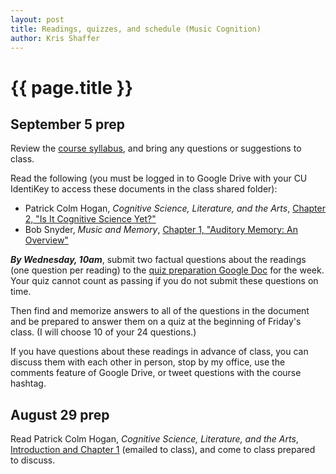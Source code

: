```yaml
---
layout: post
title: Readings, quizzes, and schedule (Music Cognition)
author: Kris Shaffer
---
```


# {{ page.title }}

## September 5 prep

Review the [course syllabus](cognition.html), and bring any questions or suggestions to class.

Read the following (you must be logged in to Google Drive with your CU IdentiKey to access these documents in the class shared folder):

- Patrick Colm Hogan, *Cognitive Science, Literature, and the Arts*, [Chapter 2, "Is It Cognitive Science Yet?"](https://drive.google.com/a/colorado.edu/file/d/0B9o4hmKNoi6cSTF1LTJJb0U1Y1U/edit?usp=sharing)  
- Bob Snyder, *Music and Memory*, [Chapter 1, "Auditory Memory: An Overview"](https://drive.google.com/a/colorado.edu/file/d/0B9o4hmKNoi6cMk85a2lZLWF3bnc/edit?usp=sharing)

***By Wednesday, 10am***, submit two factual questions about the readings (one question per reading) to the [quiz preparation Google Doc](https://docs.google.com/a/colorado.edu/document/d/1rvwR5ID0MzQMD6l_8SvVj5igCbOsWuzwdr-mx7Gfi88/edit?usp=sharing) for the week. Your quiz cannot count as passing if you do not submit these questions on time. 

Then find and memorize answers to all of the questions in the document and be prepared to answer them on a quiz at the beginning of Friday's class. (I will choose 10 of your 24 questions.)

If you have questions about these readings in advance of class, you can discuss them with each other in person, stop by my office, use the comments feature of Google Drive, or tweet questions with the course hashtag.

## August 29 prep

Read Patrick Colm Hogan, *Cognitive Science, Literature, and the Arts*, [Introduction and Chapter 1](https://drive.google.com/a/colorado.edu/file/d/0B9o4hmKNoi6cdHpxc3RlaVVfZmM/edit?usp=sharing) (emailed to class), and come to class prepared to discuss.

